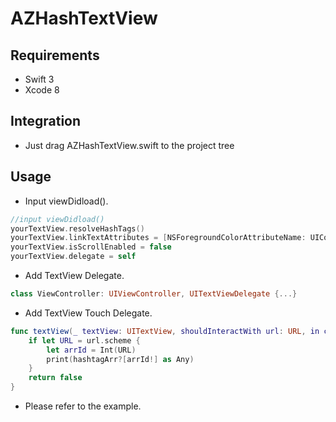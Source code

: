 # AZHashTextView
## Requirements
- Swift 3
- Xcode 8

## Integration
- Just drag AZHashTextView.swift to the project tree

## Usage
- Input viewDidload().

```swift
//input viewDidload()
yourTextView.resolveHashTags()
yourTextView.linkTextAttributes = [NSForegroundColorAttributeName: UIColor.red]
yourTextView.isScrollEnabled = false
yourTextView.delegate = self
```

- Add TextView Delegate.
```swift
class ViewController: UIViewController, UITextViewDelegate {...}
```

- Add TextView Touch Delegate.
```swift
func textView(_ textView: UITextView, shouldInteractWith url: URL, in characterRange: NSRange, interaction: UITextItemInteraction) -> Bool {
    if let URL = url.scheme {
        let arrId = Int(URL)
        print(hashtagArr?[arrId!] as Any)
    }
    return false
}
```

- Please refer to the example.
